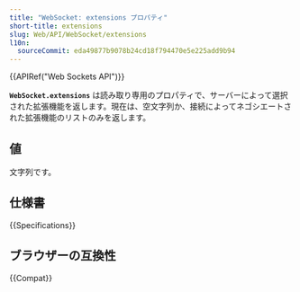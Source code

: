 ```yaml
---
title: "WebSocket: extensions プロパティ"
short-title: extensions
slug: Web/API/WebSocket/extensions
l10n:
  sourceCommit: eda49877b9078b24cd18f794470e5e225add9b94
---
```


{{APIRef("Web Sockets API")}}

**`WebSocket.extensions`** は読み取り専用のプロパティで、サーバーによって選択された拡張機能を返します。現在は、空文字列か、接続によってネゴシエートされた拡張機能のリストのみを返します。

## 値

文字列です。

## 仕様書

{{Specifications}}

## ブラウザーの互換性

{{Compat}}
